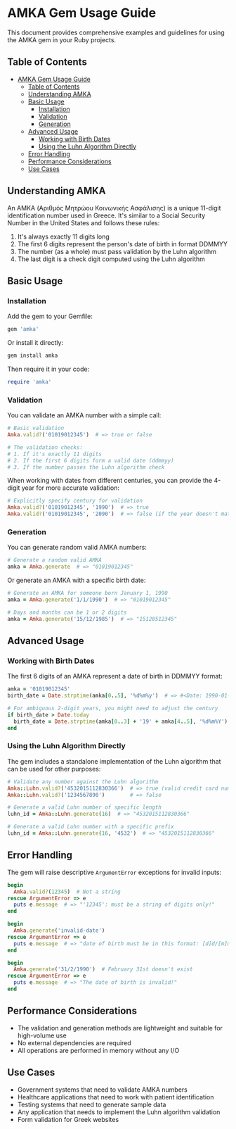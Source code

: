 # AMKA Gem Usage Guide

This document provides comprehensive examples and guidelines for using the AMKA gem in your Ruby projects.

## Table of Contents

- [AMKA Gem Usage Guide](#amka-gem-usage-guide)
  - [Table of Contents](#table-of-contents)
  - [Understanding AMKA](#understanding-amka)
  - [Basic Usage](#basic-usage)
    - [Installation](#installation)
    - [Validation](#validation)
    - [Generation](#generation)
  - [Advanced Usage](#advanced-usage)
    - [Working with Birth Dates](#working-with-birth-dates)
    - [Using the Luhn Algorithm Directly](#using-the-luhn-algorithm-directly)
  - [Error Handling](#error-handling)
  - [Performance Considerations](#performance-considerations)
  - [Use Cases](#use-cases)

## Understanding AMKA

An AMKA (Αριθμός Μητρώου Κοινωνικής Ασφάλισης) is a unique 11-digit identification number used in Greece. It's similar to a Social Security Number in the United States and follows these rules:

1. It's always exactly 11 digits long
2. The first 6 digits represent the person's date of birth in format DDMMYY
3. The number (as a whole) must pass validation by the Luhn algorithm
4. The last digit is a check digit computed using the Luhn algorithm

## Basic Usage

### Installation

Add the gem to your Gemfile:

```ruby
gem 'amka'
```

Or install it directly:

```bash
gem install amka
```

Then require it in your code:

```ruby
require 'amka'
```

### Validation

You can validate an AMKA number with a simple call:

```ruby
# Basic validation
Amka.valid?('01019012345')  # => true or false

# The validation checks:
# 1. If it's exactly 11 digits
# 2. If the first 6 digits form a valid date (ddmmyy)
# 3. If the number passes the Luhn algorithm check
```

When working with dates from different centuries, you can provide the 4-digit year for more accurate validation:

```ruby
# Explicitly specify century for validation
Amka.valid?('01019012345', '1990')  # => true
Amka.valid?('01019012345', '2090')  # => false (if the year doesn't match)
```

### Generation

You can generate random valid AMKA numbers:

```ruby
# Generate a random valid AMKA
amka = Amka.generate  # => "01019012345"
```

Or generate an AMKA with a specific birth date:

```ruby
# Generate an AMKA for someone born January 1, 1990
amka = Amka.generate('1/1/1990')  # => "01019012345"

# Days and months can be 1 or 2 digits
amka = Amka.generate('15/12/1985')  # => "15128512345"
```

## Advanced Usage

### Working with Birth Dates

The first 6 digits of an AMKA represent a date of birth in DDMMYY format:

```ruby
amka = '01019012345'
birth_date = Date.strptime(amka[0..5], '%d%m%y')  # => #<Date: 1990-01-01>

# For ambiguous 2-digit years, you might need to adjust the century
if birth_date > Date.today
  birth_date = Date.strptime(amka[0..3] + '19' + amka[4..5], '%d%m%Y')
end
```

### Using the Luhn Algorithm Directly

The gem includes a standalone implementation of the Luhn algorithm that can be used for other purposes:

```ruby
# Validate any number against the Luhn algorithm
Amka::Luhn.valid?('4532015112830366')  # => true (valid credit card number)
Amka::Luhn.valid?('1234567890')        # => false

# Generate a valid Luhn number of specific length
luhn_id = Amka::Luhn.generate(16)  # => "4532015112830366"

# Generate a valid Luhn number with a specific prefix
luhn_id = Amka::Luhn.generate(16, '4532')  # => "4532015112830366"
```

## Error Handling

The gem will raise descriptive `ArgumentError` exceptions for invalid inputs:

```ruby
begin
  Amka.valid?(12345)  # Not a string
rescue ArgumentError => e
  puts e.message  # => "'12345': must be a string of digits only!"
end

begin
  Amka.generate('invalid-date')
rescue ArgumentError => e
  puts e.message  # => "date of birth must be in this format: [d]d/[m]m/yyyy"
end

begin
  Amka.generate('31/2/1990')  # February 31st doesn't exist
rescue ArgumentError => e
  puts e.message  # => "The date of birth is invalid!"
end
```

## Performance Considerations

- The validation and generation methods are lightweight and suitable for high-volume use
- No external dependencies are required
- All operations are performed in memory without any I/O

## Use Cases

- Government systems that need to validate AMKA numbers
- Healthcare applications that need to work with patient identification
- Testing systems that need to generate sample data
- Any application that needs to implement the Luhn algorithm validation
- Form validation for Greek websites
